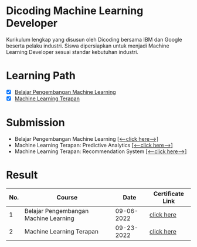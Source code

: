 # Dicoding Machine Learning Developer
Kurikulum lengkap yang disusun oleh Dicoding bersama IBM dan Google beserta pelaku industri. Siswa dipersiapkan untuk menjadi Machine Learning Developer sesuai standar kebutuhan industri.

# Learning Path

- [x] [Belajar Pengembangan Machine Learning](https://www.dicoding.com/academies/185)
- [x] [Machine Learning Terapan](https://www.dicoding.com/academies/319)

# Submission 
* Belajar Pengembangan Machine Learning [[<--click here-->]](https://github.com/alfkri/dicoding-machine-learning/tree/Pengembangan-Machine-Learning)
* Machine Learning Terapan: Predictive Analytics [[<--click here-->]](https://github.com/alfkri/dicoding-machine-learning/tree/MLT-Predictive_Analytics)
* Machine Learning Terapan: Recommendation System [[<--click here-->]](https://github.com/alfkri/dicoding-machine-learning/tree/MLT-Recommendation_System)


# Result
| **No.** |              **Course**                     | **Date**    |  **Certificate Link**  |
----------| --------------------------------------------|-------------|------------------------|
| 1       | Belajar Pengembangan Machine Learning       | 09-06-2022  | [click here](https://www.dicoding.com/certificates/MEPJE1Y04X3V)|
| 2       | Machine Learning Terapan                    | 09-23-2022  | [click here](https://www.dicoding.com/certificates/EYX42WW9WZDL)|


